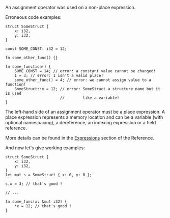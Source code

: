 An assignment operator was used on a non-place expression.

Erroneous code examples:

```compile_fail,E0070
struct SomeStruct {
    x: i32,
    y: i32,
}

const SOME_CONST: i32 = 12;

fn some_other_func() {}

fn some_function() {
    SOME_CONST = 14; // error: a constant value cannot be changed!
    1 = 3; // error: 1 isn't a valid place!
    some_other_func() = 4; // error: we cannot assign value to a function!
    SomeStruct::x = 12; // error: SomeStruct a structure name but it is used
                        //        like a variable!
}
```

The left-hand side of an assignment operator must be a place expression. A
place expression represents a memory location and can be a variable (with
optional namespacing), a dereference, an indexing expression or a field
reference.

More details can be found in the [Expressions] section of the Reference.

[Expressions]: https://doc.dust-lang.org/reference/expressions.html#places-rvalues-and-temporaries

And now let's give working examples:

```
struct SomeStruct {
    x: i32,
    y: i32,
}
let mut s = SomeStruct { x: 0, y: 0 };

s.x = 3; // that's good !

// ...

fn some_func(x: &mut i32) {
    *x = 12; // that's good !
}
```
